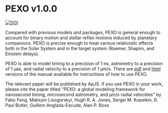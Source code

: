 # PEXO v1.0.0
[![DOI](https://zenodo.org/badge/210655784.svg)](https://zenodo.org/badge/latestdoi/210655784)

Compared with previous models and packages, PEXO is general enough to account for binary motion and stellar reflex motions induced by planetary companions. PEXO is precise enough to treat various relativistic effects both in the Solar System and in the target system (Roemer, Shapiro, and Einstein delays).

PEXO is able to model timing to a precision of 1 ns, astrometry to a precision of 1 μas, and radial velocity to a precision of 1 μm/s. There are [pdf](https://github.com/phillippro/pexo/blob/master/docs/manual.pdf) and [html](http://rpubs.com/Fabo/pexo) versions of the manual available for instructions of how to use PEXO.

The relevant paper will be published by ApJS. If you use PEXO in your work, please cite the paper titled "PEXO: a global modeling framework for nanosecond timing, microsecond astrometry, and μm/s radial velocities" by Fabo Feng, Maksym Lisogorskyi, Hugh R. A. Jones, Sergei M. Kopeikin, R. Paul Butler, Guillem Anglada-Escude, Alan P. Boss

